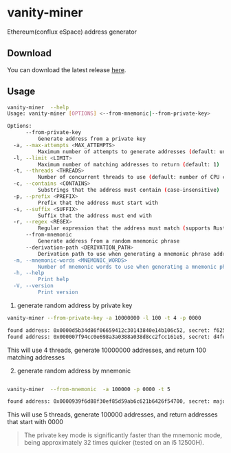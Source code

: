 # vanity-miner

Ethereum(conflux eSpace) address generator

## Download

You can download the latest release [here](https://github.com/iosh/vanity-miner/releases/latest).

## Usage

```bash
vanity-miner  --help
Usage: vanity-miner [OPTIONS] <--from-mnemonic|--from-private-key>

Options:
      --from-private-key
          Generate address from a private key
  -a, --max-attempts <MAX_ATTEMPTS>
          Maximum number of attempts to generate addresses (default: unlimited)
  -l, --limit <LIMIT>
          Maximum number of matching addresses to return (default: 1)
  -t, --threads <THREADS>
          Number of concurrent threads to use (default: number of CPU cores)
  -c, --contains <CONTAINS>
          Substrings that the address must contain (case-insensitive)
  -p, --prefix <PREFIX>
          Prefix that the address must start with
  -s, --suffix <SUFFIX>
          Suffix that the address must end with
  -r, --regex <REGEX>
          Regular expression that the address must match (supports Rust regex syntax). Example: "^[a-zA-Z0-9]{4}.*\\d{2}$"
      --from-mnemonic
          Generate address from a random mnemonic phrase
      --derivation-path <DERIVATION_PATH>
          Derivation path to use when generating a mnemonic phrase address [default: m/44'/60'/0'/0/0]
  -m, --mnemonic-words <MNEMONIC_WORDS>
          Number of mnemonic words to use when generating a mnemonic phrase address. Only
  -h, --help
          Print help
  -V, --version
          Print version
```
1. generate random address by private key

```bash
vanity-miner --from-private-key -a 10000000 -l 100 -t 4 -p 0000

found address: 0x0000d5b34d86f06659412c30143840e14b106c52, secret: f625874f4f8ebf2a8c3deafd705d0fdd45b12e4fc16c590164911b3d3db619e9
found address: 0x000007f94cc0e698a3a0388a038d8cc2fcc161e5, secret: d4fea502a8d6442257b0e879ac85e9109bd67b73df910bcb5b9cae059b705d82

```
This will use 4 threads, generate 10000000 addresses, and return 100 matching addresses

2. generate random address by mnemonic

```bash

vanity-miner  --from-mnemonic  -a 100000 -p 0000 -t 5

found address: 0x0000939f6d88f30ef85d59ab6c621b6426f54700, secret: major ensure ask agree hip hill owner over pen wagon kingdom flame
```
This will use 5 threads, generate 100000 addresses, and return addresses that start with 0000 

> The private key mode is significantly faster than the mnemonic mode, being approximately 32 times quicker (tested on an i5 12500H).